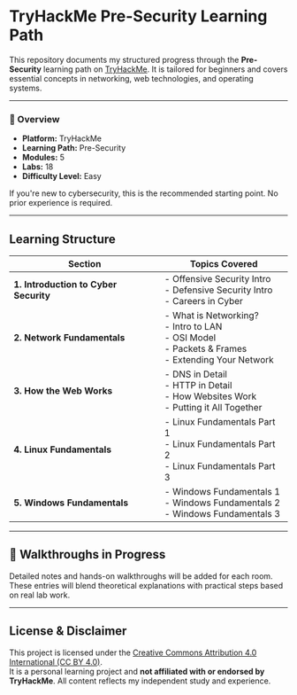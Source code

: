 # TryHackMe Pre-Security Learning Path

This repository documents my structured progress through the **Pre-Security** learning path on [TryHackMe](https://tryhackme.com/path/outline/presecurity). It is tailored for beginners and covers essential concepts in networking, web technologies, and operating systems.

---

### 📌 Overview

- **Platform:** TryHackMe  
- **Learning Path:** Pre-Security  
- **Modules:** 5  
- **Labs:** 18  
- **Difficulty Level:** Easy

If you're new to cybersecurity, this is the recommended starting point. No prior experience is required.

---

## Learning Structure

| Section | Topics Covered |
|--------|----------------|
| **1. Introduction to Cyber Security** | - Offensive Security Intro  <br> - Defensive Security Intro <br> - Careers in Cyber |
| **2. Network Fundamentals** | - What is Networking? <br> - Intro to LAN <br> - OSI Model <br> - Packets & Frames <br> - Extending Your Network |
| **3. How the Web Works** | - DNS in Detail <br> - HTTP in Detail <br> - How Websites Work <br> - Putting it All Together |
| **4. Linux Fundamentals** | - Linux Fundamentals Part 1 <br> - Linux Fundamentals Part 2 <br> - Linux Fundamentals Part 3 |
| **5. Windows Fundamentals** | - Windows Fundamentals 1 <br> - Windows Fundamentals 2 <br> - Windows Fundamentals 3 |

---

## 🚧 Walkthroughs in Progress

Detailed notes and hands-on walkthroughs will be added for each room. These entries will blend theoretical explanations with practical steps based on real lab work.

---

## License & Disclaimer

This project is licensed under the [Creative Commons Attribution 4.0 International (CC BY 4.0)](https://creativecommons.org/licenses/by/4.0/).  
It is a personal learning project and **not affiliated with or endorsed by TryHackMe**. All content reflects my independent study and experience.


